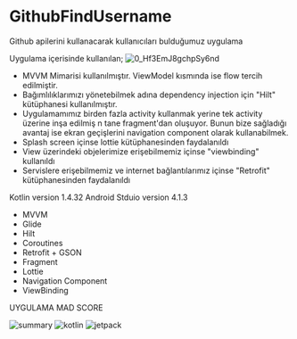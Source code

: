 # GithubFindUsername
Github apilerini kullanacarak kullanıcıları bulduğumuz uygulama

Uygulama içerisinde kullanılan;
![0_Hf3EmJ8gchpSy6nd](https://user-images.githubusercontent.com/43721185/125163096-1f366500-e194-11eb-8901-052aeec56b89.png)

- MVVM Mimarisi kullanılmıştır. ViewModel kısmında ise flow tercih edilmiştir.
- Bağımlılıklarımızı yönetebilmek adına dependency injection için "Hilt" kütüphanesi kullanılmıştır.
- Uygulamamımız birden fazla activity kullanmak yerine tek activity üzerine inşa edilmiş n tane fragment'dan oluşuyor. Bunun bize sağladığı avantaj ise ekran geçişlerini navigation component olarak kullanabilmek.
- Splash screen içinse lottie kütüphanesinden faydalanıldı
- View üzerindeki objelerimize erişebilmemiz içinse "viewbinding" kullanıldı
- Servislere erişebilmemiz ve internet bağlantılarımız içinse "Retrofit" kütüphanesinden faydalanıldı


Kotlin version 1.4.32
Android Stduio version 4.1.3

- MVVM
- Glide
- Hilt
- Coroutines
- Retrofit + GSON
- Fragment
- Lottie
- Navigation Component
- ViewBinding

UYGULAMA MAD SCORE

![summary](https://user-images.githubusercontent.com/43721185/125163527-31b19e00-e196-11eb-84cc-7342cec9eb88.png)
![kotlin](https://user-images.githubusercontent.com/43721185/125163534-3d9d6000-e196-11eb-8939-9e5b49c7f05b.png)
![jetpack](https://user-images.githubusercontent.com/43721185/125163545-4726c800-e196-11eb-88d8-2e22bed07847.png)

 
